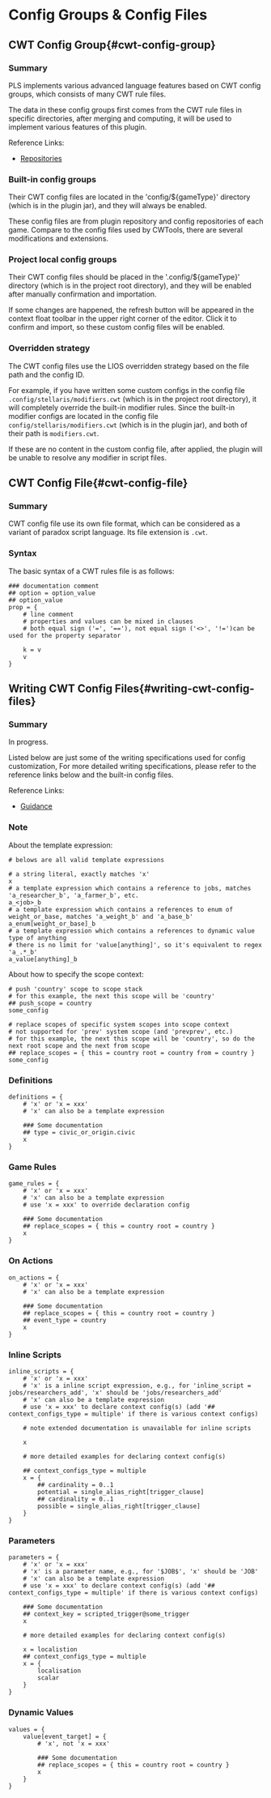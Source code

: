 # Config Groups & Config Files

## CWT Config Group{#cwt-config-group}

### Summary

PLS implements various advanced language features based on CWT config groups, which consists of many CWT rule files.

The data in these config groups first comes from the CWT rule files in specific directories,
after merging and computing, it will be used to implement various features of this plugin.

Reference Links:

* [Repositories](https://github.com/DragonKnightOfBreeze/Paradox-Language-Support/tree/master/src/main/resources/config)

### Built-in config groups

Their CWT config files are located in the 'config/${gameType}' directory (which is in the plugin jar), and they will always be enabled.

These config files are from plugin repository and config repositories of each game. Compare to the config files used by CWTools, there are several modifications and extensions. 

### Project local config groups

Their CWT config files should be placed in the '.config/${gameType}' directory (which is in the project root directory), and they will be enabled after manually confirmation and importation.

If some changes are happened, the refresh button will be appeared in the context float toolbar in the upper right corner of the editor. Click it to confirm and import, so these custom config files will be enabled.

### Overridden strategy

The CWT config files use the LIOS overridden strategy based on the file path and the config ID.

For example, if you have written some custom configs in the config file `.config/stellaris/modifiers.cwt` (which is in the project root directory), it will completely override the built-in modifier rules.
Since the built-in modifier configs are located in the config file `config/stellaris/modifiers.cwt` (which is in the plugin jar), and both of their path is `modifiers.cwt`.

If these are no content in the custom config file, after applied, the plugin will be unable to resolve any modifier in script files.

## CWT Config File{#cwt-config-file}

### Summary

CWT config file use its own file format, which can be considered as a variant of paradox script language. Its file extension is `.cwt`.

### Syntax

The basic syntax of a CWT rules file is as follows:

```cwt
### documentation comment
## option = option_value
## option_value
prop = {
	# line comment
    # properties and values can be mixed in clauses
    # both equal sign ('=', '=='), not equal sign ('<>', '!=')can be used for the property separator
    
    k = v
    v
}
```

## Writing CWT Config Files{#writing-cwt-config-files}

### Summary

In progress.

Listed below are just some of the writing specifications used for config customization,
For more detailed writing specifications, please refer to the reference links below and the built-in config files.

Reference Links:

* [Guidance](https://github.com/DragonKnightOfBreeze/Paradox-Language-Support/blob/master/references/cwt/guidance.md)

### Note

About the template expression:

```cwt
# belows are all valid template expressions

# a string literal, exactly matches 'x'
x
# a template expression which contains a reference to jobs, matches 'a_researcher_b', 'a_farmer_b', etc.
a_<job>_b
# a template expression which contains a references to enum of weight_or_base, matches 'a_weight_b' and 'a_base_b'
a_enum[weight_or_base]_b
# a template expression which contains a references to dynamic value type of anything
# there is no limit for 'value[anything]', so it's equivalent to regex 'a_.*_b'
a_value[anything]_b
```

About how to specify the scope context:

```cwt
# push 'country' scope to scope stack
# for this example, the next this scope will be 'country'
## push_scope = country
some_config

# replace scopes of specific system scopes into scope context
# not supported for 'prev' system scope (and 'prevprev', etc.)
# for this example, the next this scope will be 'country', so do the next root scope and the next from scope
## replace_scopes = { this = country root = country from = country }
some_config
```

### Definitions

```cwt
definitions = {
	# 'x' or 'x = xxx'
	# 'x' can also be a template expression
    
    ### Some documentation
	## type = civic_or_origin.civic
    x
}
```

### Game Rules

```cwt
game_rules = {
	# 'x' or 'x = xxx'
	# 'x' can also be a template expression
	# use 'x = xxx' to override declaration config
    
    ### Some documentation
    ## replace_scopes = { this = country root = country }
    x
}
```

### On Actions

```cwt
on_actions = {
	# 'x' or 'x = xxx'
	# 'x' can also be a template expression
    
    ### Some documentation
    ## replace_scopes = { this = country root = country }
	## event_type = country
    x
}
```

### Inline Scripts

```cwt
inline_scripts = {
	# 'x' or 'x = xxx'
	# 'x' is a inline script expression, e.g., for 'inline_script = jobs/researchers_add', 'x' should be 'jobs/researchers_add'
	# 'x' can also be a template expression
	# use 'x = xxx' to declare context config(s) (add '## context_configs_type = multiple' if there is various context configs)
    
    # note extended documentation is unavailable for inline scripts
    
    x

	# more detailed examples for declaring context config(s)

	## context_configs_type = multiple
	x = {
		## cardinality = 0..1
		potential = single_alias_right[trigger_clause]
		## cardinality = 0..1
		possible = single_alias_right[trigger_clause]
	}
}
```

### Parameters

```cwt
parameters = {
	# 'x' or 'x = xxx'
	# 'x' is a parameter name, e.g., for '$JOB$', 'x' should be 'JOB'
	# 'x' can also be a template expression
	# use 'x = xxx' to declare context config(s) (add '## context_configs_type = multiple' if there is various context configs)
    
    ### Some documentation
    ## context_key = scripted_trigger@some_trigger
    x
    
    # more detailed examples for declaring context config(s)
    
    x = localistion
	## context_configs_type = multiple
    x = {
        localisation
        scalar
    }
}
```

### Dynamic Values

```cwt
values = {
    value[event_target] = {
		# 'x', not 'x = xxx'
        
        ### Some documentation
		## replace_scopes = { this = country root = country }
        x
    }
}
```